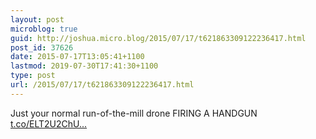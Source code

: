 ```yaml
---
layout: post
microblog: true
guid: http://joshua.micro.blog/2015/07/17/t621863309122236417.html
post_id: 37626
date: 2015-07-17T13:05:41+1100
lastmod: 2019-07-30T17:41:30+1100
type: post
url: /2015/07/17/t621863309122236417.html
---
```

Just your normal run-of-the-mill drone FIRING A HANDGUN [t.co/ELT2U2ChU...](http://t.co/ELT2U2ChUD)
